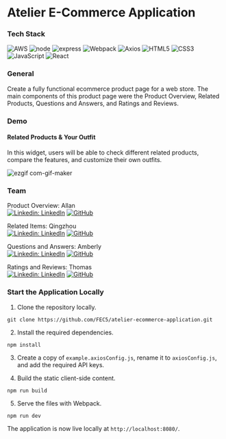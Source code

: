# Atelier E-Commerce Application

### Tech Stack
![AWS](https://img.shields.io/badge/AWS-%23FF9900.svg?style=for-the-badge&logo=amazon-aws&logoColor=white)
![node](https://img.shields.io/badge/Node.js-43853D?style=for-the-badge&logo=node.js&logoColor=white)
![express](https://img.shields.io/badge/Express.js-000000?style=for-the-badge&logo=express&logoColor=white)
![Webpack](https://img.shields.io/badge/webpack-%238DD6F9.svg?style=for-the-badge&logo=webpack&logoColor=black)
![Axios](https://img.shields.io/badge/axios-5a29e4.svg?style=for-the-badge&logo=axios&logoColor=white)
![HTML5](https://img.shields.io/badge/html5-%23E34F26.svg?style=for-the-badge&logo=html5&logoColor=white)
![CSS3](https://img.shields.io/badge/css3-%231572B6.svg?style=for-the-badge&logo=css3&logoColor=white)
![JavaScript](https://img.shields.io/badge/javascript-%23323330.svg?style=for-the-badge&logo=javascript&logoColor=%23F7DF1E)
![React](https://img.shields.io/badge/react-%2320232a.svg?style=for-the-badge&logo=react&logoColor=%2361DAFB)

### General
Create a fully functional ecommerce product page for a web store. The main components of this product page were the Product Overview, Related Products, Questions and Answers, and Ratings and Reviews.

### Demo 
#### Related Products & Your Outfit  
In this widget, users will be able to check different related products, compare the features, and customize their own outfits.  

![ezgif com-gif-maker](https://user-images.githubusercontent.com/94769046/195728400-7b3cd63b-f3f6-4b42-82a1-c79eaca69340.gif)



### Team

Product Overview: Allan\
[![Linkedin: LinkedIn](https://img.shields.io/badge/linkedin-%230077B5.svg?style=for-the-badge&logo=linkedin&logoColor=white)](https://www.linkedin.com/in/allanviguilla/)
[![GitHub](https://img.shields.io/badge/github-%23121011.svg?style=for-the-badge&logo=github&logoColor=white)](https://github.com/allanviguilla)

Related Items: Qingzhou\
[![Linkedin: LinkedIn](https://img.shields.io/badge/linkedin-%230077B5.svg?style=for-the-badge&logo=linkedin&logoColor=white)](https://www.linkedin.com/in/qingzhou-yan/)
[![GitHub](https://img.shields.io/badge/github-%23121011.svg?style=for-the-badge&logo=github&logoColor=white)](https://github.com/qzyan)

Questions and Answers: Amberly\
[![Linkedin: LinkedIn](https://img.shields.io/badge/linkedin-%230077B5.svg?style=for-the-badge&logo=linkedin&logoColor=white)](https://www.linkedin.com/in/amberly-n-malone/)
[![GitHub](https://img.shields.io/badge/github-%23121011.svg?style=for-the-badge&logo=github&logoColor=white)](https://github.com/amberlyM)

Ratings and Reviews: Thomas\
[![Linkedin: LinkedIn](https://img.shields.io/badge/linkedin-%230077B5.svg?style=for-the-badge&logo=linkedin&logoColor=white)](https://www.linkedin.com/in/thomashepner/)
[![GitHub](https://img.shields.io/badge/github-%23121011.svg?style=for-the-badge&logo=github&logoColor=white)](https://github.com/hepnerthomas)

### Start the Application Locally

1. Clone the repository locally.
```
git clone https://github.com/FEC5/atelier-ecommerce-application.git
```

2. Install the required dependencies.
```
npm install
```

3. Create a copy of `example.axiosConfig.js`, rename it to `axiosConfig.js`, and add the required API keys.

4. Build the static client-side content.
```
npm run build
```

5. Serve the files with Webpack.
```
npm run dev
```

The application is now live locally at `http://localhost:8080/`.
